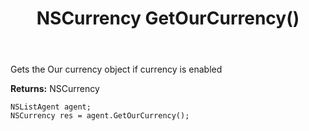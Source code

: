 ﻿---
uid: crmscript_ref_NSListAgent_GetOurCurrency
title: NSCurrency GetOurCurrency()
intellisense: NSListAgent.GetOurCurrency
keywords: NSListAgent, GetOurCurrency
so.topic: reference
---

Gets the Our currency object if currency is enabled


**Returns:** NSCurrency

```crmscript
NSListAgent agent;
NSCurrency res = agent.GetOurCurrency();
```

